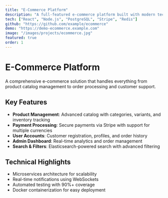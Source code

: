 ```yaml
---
title: "E-Commerce Platform"
description: "A full-featured e-commerce platform built with modern technologies, featuring real-time inventory, payment processing, and admin dashboard."
tech: ["React", "Node.js", "PostgreSQL", "Stripe", "Redis"]
github: "https://github.com/example/ecommerce"
demo: "https://demo-ecommerce.example.com"
image: "/images/projects/ecommerce.jpg"
featured: true
order: 1
---
```


# E-Commerce Platform

A comprehensive e-commerce solution that handles everything from product catalog management to order processing and customer support.

## Key Features

- **Product Management**: Advanced catalog with categories, variants, and inventory tracking
- **Payment Processing**: Secure payments via Stripe with support for multiple currencies
- **User Accounts**: Customer registration, profiles, and order history
- **Admin Dashboard**: Real-time analytics and order management
- **Search & Filters**: Elasticsearch-powered search with advanced filtering

## Technical Highlights

- Microservices architecture for scalability
- Real-time notifications using WebSockets
- Automated testing with 90%+ coverage
- Docker containerization for easy deployment
